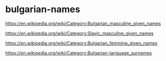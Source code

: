 # bulgarian-names

https://en.wikipedia.org/wiki/Category:Bulgarian_masculine_given_names

https://en.wikipedia.org/wiki/Category:Slavic_masculine_given_names

https://en.wikipedia.org/wiki/Category:Bulgarian_feminine_given_names

https://en.wikipedia.org/wiki/Category:Bulgarian-language_surnames



